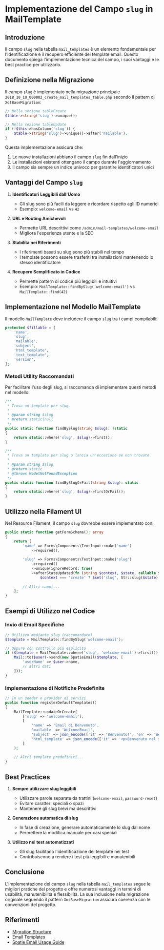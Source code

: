 # Implementazione del Campo `slug` in MailTemplate

## Introduzione

Il campo `slug` nella tabella `mail_templates` è un elemento fondamentale per l'identificazione e il recupero efficiente dei template email. Questo documento spiega l'implementazione tecnica del campo, i suoi vantaggi e le best practice per utilizzarlo.

## Definizione nella Migrazione

Il campo `slug` è implementato nella migrazione principale `2018_10_10_000002_create_mail_templates_table.php` secondo il pattern di `XotBaseMigration`:

```php
// Nella sezione tableCreate
$table->string('slug')->unique();

// Nella sezione tableUpdate
if (!$this->hasColumn('slug')) {
    $table->string('slug')->unique()->after('mailable');
}
```

Questa implementazione assicura che:
1. Le nuove installazioni abbiano il campo `slug` fin dall'inizio
2. Le installazioni esistenti ottengano il campo durante l'aggiornamento
3. Il campo sia sempre un indice univoco per garantire identificatori unici

## Vantaggi del Campo `slug`

1. **Identificatori Leggibili dall'Uomo**
   - Gli slug sono più facili da leggere e ricordare rispetto agli ID numerici
   - Esempio: `welcome-email` vs `42`

2. **URL e Routing Amichevoli**
   - Permette URL descrittivi come `/admin/mail-templates/welcome-email`
   - Migliora l'esperienza utente e la SEO

3. **Stabilità nei Riferimenti**
   - I riferimenti basati su slug sono più stabili nel tempo
   - I template possono essere trasferiti tra installazioni mantenendo lo stesso identificatore

4. **Recupero Semplificato in Codice**
   - Permette pattern di codice più leggibili e intuitivi
   - Esempio: `MailTemplate::findBySlug('welcome-email')` vs `MailTemplate::find(42)`

## Implementazione nel Modello MailTemplate

Il modello `MailTemplate` deve includere il campo `slug` tra i campi compilabili:

```php
protected $fillable = [
    'name',
    'slug',
    'mailable',
    'subject',
    'html_template',
    'text_template',
    'version',
];
```

### Metodi Utility Raccomandati

Per facilitare l'uso degli slug, si raccomanda di implementare questi metodi nel modello:

```php
/**
 * Trova un template per slug.
 *
 * @param string $slug
 * @return static|null
 */
public static function findBySlug(string $slug): ?static
{
    return static::where('slug', $slug)->first();
}

/**
 * Trova un template per slug o lancia un'eccezione se non trovato.
 *
 * @param string $slug
 * @return static
 * @throws ModelNotFoundException
 */
public static function findBySlugOrFail(string $slug): static
{
    return static::where('slug', $slug)->firstOrFail();
}
```

## Utilizzo nella Filament UI

Nel Resource Filament, il campo `slug` dovrebbe essere implementato con:

```php
public static function getFormSchema(): array
{
    return [
        'name' => Forms\Components\TextInput::make('name')
            ->required(),
            
        'slug' => Forms\Components\TextInput::make('slug')
            ->required()
            ->unique(ignoreRecord: true)
            ->afterStateUpdated(fn (string $context, $state, callable $set) => 
                $context === 'create' ? $set('slug', Str::slug($state)) : null),
            
        // Altri campi...
    ];
}
```

## Esempi di Utilizzo nel Codice

### Invio di Email Specifiche

```php
// Utilizzo mediante slug (raccomandato)
$template = MailTemplate::findBySlug('welcome-email');

// Oppure con controllo più esplicito
if ($template = MailTemplate::where('slug', 'welcome-email')->first()) {
    Mail::to($user)->send(new SpatieEmail($template, [
        'userName' => $user->name,
        // altri dati
    ]));
}
```

### Implementazione di Notifiche Predefinite

```php
// In un seeder o provider di servizi
public function registerDefaultTemplates()
{
    MailTemplate::updateOrCreate(
        ['slug' => 'welcome-email'],
        [
            'name' => 'Email di Benvenuto',
            'mailable' => 'WelcomeEmail',
            'subject' => json_encode(['it' => 'Benvenuto!', 'en' => 'Welcome!']),
            'html_template' => json_encode(['it' => '<p>Benvenuto nel sistema</p>', 'en' => '<p>Welcome to the system</p>']),
        ]
    );
    
    // Altri template predefiniti...
}
```

## Best Practices

1. **Sempre utilizzare slug leggibili**
   - Utilizzare parole separate da trattini (`welcome-email`, `password-reset`)
   - Evitare caratteri speciali o spazi
   - Mantenere gli slug brevi ma descrittivi

2. **Generazione automatica di slug**
   - In fase di creazione, generare automaticamente lo slug dal nome
   - Permettere la modifica manuale per casi speciali

3. **Utilizzo nei test automatizzati**
   - Gli slug facilitano l'identificazione dei template nei test
   - Contribuiscono a rendere i test più leggibili e manutenibili

## Conclusione

L'implementazione del campo `slug` nella tabella `mail_templates` segue le migliori pratiche del progetto e offre numerosi vantaggi in termini di usabilità, manutenibilità e flessibilità. La sua inclusione nella migrazione originale seguendo il pattern `XotBaseMigration` assicura coerenza con le convenzioni del progetto.

## Riferimenti

- [Migration Structure](./MIGRATION_STRUCTURE.md)
- [Email Templates](../EMAIL_TEMPLATES.md)
- [Spatie Email Usage Guide](../SPATIE_EMAIL_USAGE_GUIDE.md)
